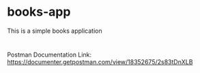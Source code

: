 # books-app
This is a simple books application

#
Postman Documentation Link:
https://documenter.getpostman.com/view/18352675/2s83tDnXLB

